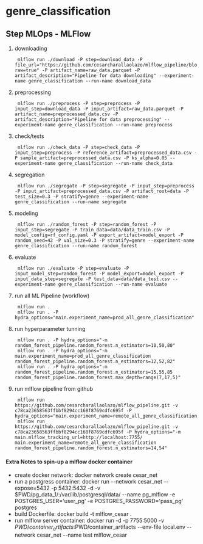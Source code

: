 # genre_classification

## Step MLOps - MLFlow

1. downloading

        mlflow run ./download -P step=download_data -P file_url="https://github.com/cesarcharallaolazo/mlflow_pipeline/blob/master/_data/genres_mod.parquet?raw=true" -P artifact_name=raw_data.parquet -P artifact_description="Pipeline for data downloading" --experiment-name genre_classification --run-name download_data
    
2. preprocessing

        mlflow run ./preprocess -P step=preprocess -P input_step=download_data -P input_artifact=raw_data.parquet -P artifact_name=preprocessed_data.csv -P artifact_description="Pipeline for data preprocessing" --experiment-name genre_classification --run-name preprocess
 
3. check/tests

        mlflow run ./check_data -P step=check_data -P input_step=preprocess -P reference_artifact=preprocessed_data.csv -P sample_artifact=preprocessed_data.csv -P ks_alpha=0.05 --experiment-name genre_classification --run-name check_data
    
4. segregation

        mlflow run ./segregate -P step=segregate -P input_step=preprocess -P input_artifact=preprocessed_data.csv -P artifact_root=data -P test_size=0.3 -P stratify=genre --experiment-name genre_classification --run-name segregate
    
5. modeling

        mlflow run ./random_forest -P step=random_forest -P input_step=segregate -P train_data=data/data_train.csv -P model_config=rf_config.yaml -P export_artifact=model_export -P random_seed=42 -P val_size=0.3 -P stratify=genre --experiment-name genre_classification --run-name random_forest
    
6. evaluate

        mlflow run ./evaluate -P step=evaluate -P input_model_step=random_forest -P model_export=model_export -P input_data_step=segregate -P test_data=data/data_test.csv --experiment-name genre_classification --run-name evaluate

7. run all ML Pipeline (workflow)     

        mlflow run .
        mlflow run . -P hydra_options="main.experiment_name=prod_all_genre_classification"

8. run hyperparameter tunning

        mlflow run . -P hydra_options="-m random_forest_pipeline.random_forest.n_estimators=10,50,80"
        mlflow run . -P hydra_options="-m main.experiment_name=prod_all_genre_classification random_forest_pipeline.random_forest.n_estimators=12,52,82"
        mlflow run . -P hydra_options="-m random_forest_pipeline.random_forest.n_estimators=15,55,85 random_forest_pipeline.random_forest.max_depth=range(7,17,5)"
    
9. run mlflow pipeline from github

        mlflow run https://github.com/cesarcharallaolazo/mlflow_pipeline.git -v c78ca23658563ffbbf8294cc168f8769cdfc695f -P hydra_options="main.experiment_name=remote_all_genre_classification"
        mlflow run https://github.com/cesarcharallaolazo/mlflow_pipeline.git -v c78ca23658563ffbbf8294cc168f8769cdfc695f -P hydra_options="-m main.mlflow_tracking_url=http://localhost:7755/ main.experiment_name=remote_all_genre_classification random_forest_pipeline.random_forest.n_estimators=14,54"

#### Extra Notes to spin-up a mlflow docker container
- create docker network: docker network create cesar_net
- run a postgress container: docker run --network cesar_net --expose=5432 -p 5432:5432 -d -v $PWD/pg_data_1/:/var/lib/postgresql/data/ --name pg_mlflow -e POSTGRES_USER='user_pg' -e POSTGRES_PASSWORD='pass_pg' postgres
- build Dockerfile: docker build -t mlflow_cesar .
- run mlflow server container: docker run -d -p 7755:5000 -v $PWD/container_artifacts:$PWD/container_artifacts --env-file local.env --network cesar_net --name test mlflow_cesar

